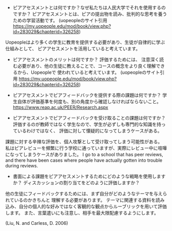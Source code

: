 - ピアアセスメントとは何ですか？なぜ私たちは人民大学でそれを使用するのですか？
ピアアセスメントとは、ピアの提出物を読み、批判的な思考を養うための学習活動です。
(uopeopleのサイト引用 https://my.uopeople.edu/mod/book/view.php?id=283029&chapterid=326258)

Uopeopleはより多くの学生に教育を提供する必要があり、生徒が自律的に学ぶ仕組みとして、
ピアアセスメントを活用していると考えています。

- ピアアセスメントのメリットは何ですか？
評価するためには、 注意深く読む必要があり、他の生徒に教えることで、コースの概念をより良く理解できるから、Uopeopleで
使われていると考えています。
(uopeopleのサイト引用 https://my.uopeople.edu/mod/book/view.php?id=283029&chapterid=326258)

- ピアアセスメントでピアフィードバックを提供する際の課題は何ですか？
学生自体が評価基準を何度も、別の角度から確認しなければならないこと。
https://www.reap.ac.uk/PEER/Research.aspx

- ピアアセスメントでピアフィードバックを受け取ることの課題は何ですか？
評価するのが教師ではなく学生なので、学生が必ずしも専門的な知識を持っているわけではなく、
評価に対して懐疑的になってしまうケースがある。

課題に対する辛辣な評価を、個人攻撃として受け取ってしまう可能性がある。
私はピアレビューを頻繁に行う学校に通っていますが、実際にレビュー中に喧嘩になってしまうケースがありました。
I go to a school that has peer reviews, and there have been cases where people have actually gotten into trouble during reviews.

- 書面による課題をピアアセスメントするためにどのような戦略を使用しますか？ 
ディスカッションの割り当てをどのように評価しますか？

他の生徒にフィードバックするためには、まず自分がどのようなテーマを与えられているのかきちんと
理解する必要があります。
テーマに関連する資料を読み込み、自分の個人的な好みではなく客観的な観点からルーブリックを用いて評価します。
また、言葉遣いにも注意し、相手を最大限配慮するようにします。

<title>Learning Guide Unit 2: Peer Assessments</title>

(Liu, N. and Carless, D. 2006)

